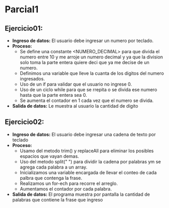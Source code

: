 # Parcial1

## Ejercicio01:

- **Ingreso de datos:** El usuario debe ingresar un numero por teclado.
- **Proceso:**
    - Se define una constante <NUMERO_DECIMAL> para que divida el numero entre 10 y me arroje un numero decimal y ya que la division solo toma la parte entera quiere deci que ya me decise de un numero.
    - Definimos una variable que lleve la cuanta de los digitos del numero ingresados.
    - Uso de un if para validar que el usuario no ingrese 0.
    - Uso de un ciclo while para que se rrepita o se divida ese numero hasta que la parte entera sea 0.
    - Se aumenta el contador en 1 cada vez que el numero se divida.
- **Salida de datos:** Le muestra al usuario la cantidad de digito 




## Ejercicio02:

- **Ingreso de datos:** El usuario debe ingresar una cadena de texto por teclado
- **Proceso:**
    - Usamo del metodo trim() y replaceAll para eliminar los posibles espacios que vayan demas.
    - Uso del metodo split(" ") para dividir la cadena por palabras ym se agrega cada palabra a un array.
    - Inicializamos una variable encargada de llevar el conteo de cada palbra que contenga la frase.
    - Realizamos un for-ech para recorre el arreglo.
    - Aumentamos el contador por cada palabra.
- **Salida de datos:** El programa muestra por pantalla la cantidad de palabras que contiene la frase que ingreso

